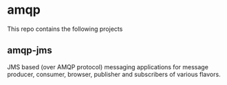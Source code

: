 # amqp
This repo contains the following projects

## amqp-jms
JMS based (over AMQP protocol) messaging applications for message producer, consumer, browser, publisher and subscribers of various flavors.
